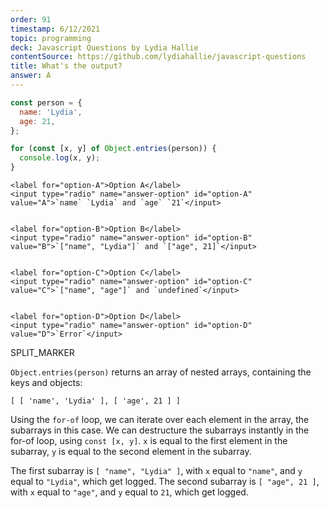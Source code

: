 ```yaml
---
order: 91
timestamp: 6/12/2021
topic: programming
deck: Javascript Questions by Lydia Hallie
contentSource: https://github.com/lydiahallie/javascript-questions
title: What's the output?
answer: A
---
```


  

```javascript
const person = {
  name: 'Lydia',
  age: 21,
};

for (const [x, y] of Object.entries(person)) {
  console.log(x, y);
}
```


    <label for="option-A">Option A</label>
    <input type="radio" name="answer-option" id="option-A" value="A">`name` `Lydia` and `age` `21`</input>
    

    <label for="option-B">Option B</label>
    <input type="radio" name="answer-option" id="option-B" value="B">`["name", "Lydia"]` and `["age", 21]`</input>
    

    <label for="option-C">Option C</label>
    <input type="radio" name="answer-option" id="option-C" value="C">`["name", "age"]` and `undefined`</input>
    

    <label for="option-D">Option D</label>
    <input type="radio" name="answer-option" id="option-D" value="D">`Error`</input>
    




SPLIT_MARKER

`Object.entries(person)` returns an array of nested arrays, containing the keys and objects:

`[ [ 'name', 'Lydia' ], [ 'age', 21 ] ]`

Using the `for-of` loop, we can iterate over each element in the array, the subarrays in this case. We can destructure the subarrays instantly in the for-of loop, using `const [x, y]`. `x` is equal to the first element in the subarray, `y` is equal to the second element in the subarray.

The first subarray is `[ "name", "Lydia" ]`, with `x` equal to `"name"`, and `y` equal to `"Lydia"`, which get logged.
The second subarray is `[ "age", 21 ]`, with `x` equal to `"age"`, and `y` equal to `21`, which get logged.



